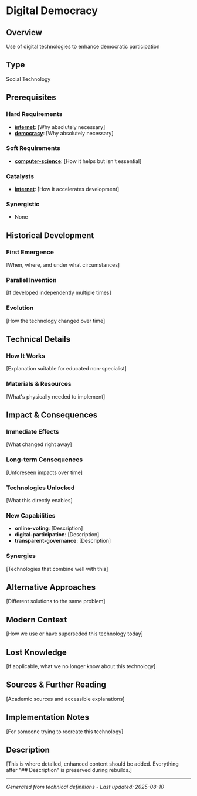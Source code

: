 # Digital Democracy

## Overview
Use of digital technologies to enhance democratic participation

## Type
Social Technology

## Prerequisites

### Hard Requirements
- **[internet](../internet/README.md)**: [Why absolutely necessary]
- **[democracy](../democracy/README.md)**: [Why absolutely necessary]

### Soft Requirements
- **[computer-science](../computer-science/README.md)**: [How it helps but isn't essential]

### Catalysts
- **[internet](../internet/README.md)**: [How it accelerates development]

### Synergistic
- None

## Historical Development

### First Emergence
[When, where, and under what circumstances]





### Parallel Invention
[If developed independently multiple times]

### Evolution
[How the technology changed over time]

## Technical Details

### How It Works
[Explanation suitable for educated non-specialist]

### Materials & Resources
[What's physically needed to implement]





## Impact & Consequences

### Immediate Effects
[What changed right away]

### Long-term Consequences
[Unforeseen impacts over time]

### Technologies Unlocked
[What this directly enables]

### New Capabilities
- **online-voting**: [Description]
- **digital-participation**: [Description]
- **transparent-governance**: [Description]

### Synergies
[Technologies that combine well with this]

## Alternative Approaches
[Different solutions to the same problem]

## Modern Context
[How we use or have superseded this technology today]

## Lost Knowledge
[If applicable, what we no longer know about this technology]

## Sources & Further Reading
[Academic sources and accessible explanations]

## Implementation Notes
[For someone trying to recreate this technology]

## Description




[This is where detailed, enhanced content should be added. Everything after "## Description" is preserved during rebuilds.]

---
*Generated from technical definitions - Last updated: 2025-08-10*
